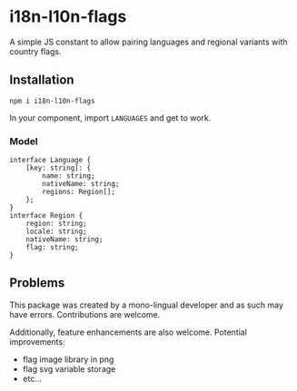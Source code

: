 # i18n-l10n-flags

A simple JS constant to allow pairing languages and regional variants with country flags.

## Installation

`npm i i18n-l10n-flags`

In your component, import `LANGUAGES` and get to work.

### Model

```
interface Language {
    [key: string]: {
        name: string;
        nativeName: string;
        regions: Region[];
    };
}
interface Region {
    region: string;
    locale: string;
    nativeName: string;
    flag: string;
}
```

## Problems

This package was created by a mono-lingual developer and as such may have errors. Contributions are welcome.

Additionally, feature enhancements are also welcome. Potential improvements:

* flag image library in png
* flag svg variable storage
* etc...